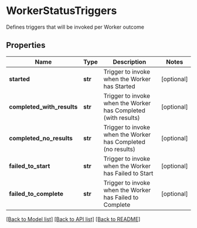 # WorkerStatusTriggers

Defines triggers that will be invoked per Worker outcome

## Properties
Name | Type | Description | Notes
------------ | ------------- | ------------- | -------------
**started** | **str** | Trigger to invoke when the Worker has Started | [optional] 
**completed_with_results** | **str** | Trigger to invoke when the Worker has Completed (with results) | [optional] 
**completed_no_results** | **str** | Trigger to invoke when the Worker has Completed (no results) | [optional] 
**failed_to_start** | **str** | Trigger to invoke when the Worker has Failed to Start | [optional] 
**failed_to_complete** | **str** | Trigger to invoke when the Worker has Failed to Complete | [optional] 

[[Back to Model list]](../README.md#documentation-for-models) [[Back to API list]](../README.md#documentation-for-api-endpoints) [[Back to README]](../README.md)


